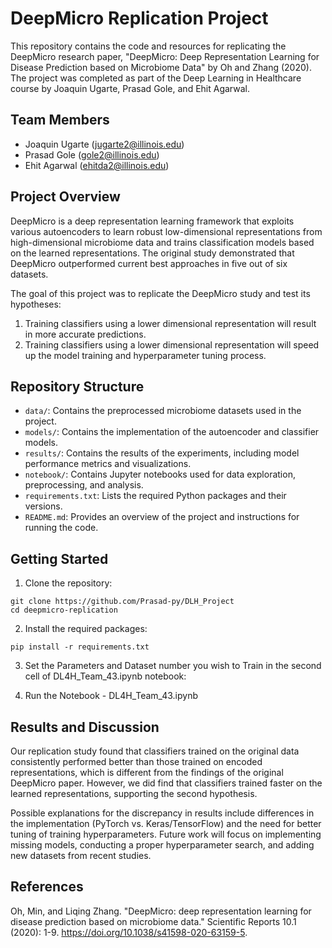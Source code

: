 # DeepMicro Replication Project

This repository contains the code and resources for replicating the DeepMicro research paper, "DeepMicro: Deep Representation Learning for Disease Prediction based on Microbiome Data" by Oh and Zhang (2020). The project was completed as part of the Deep Learning in Healthcare course by Joaquin Ugarte, Prasad Gole, and Ehit Agarwal.

## Team Members

- Joaquin Ugarte (jugarte2@illinois.edu)
- Prasad Gole (gole2@illinois.edu)
- Ehit Agarwal (ehitda2@illinois.edu)

## Project Overview

DeepMicro is a deep representation learning framework that exploits various autoencoders to learn robust low-dimensional representations from high-dimensional microbiome data and trains classification models based on the learned representations. The original study demonstrated that DeepMicro outperformed current best approaches in five out of six datasets.

The goal of this project was to replicate the DeepMicro study and test its hypotheses:
1. Training classifiers using a lower dimensional representation will result in more accurate predictions.
2. Training classifiers using a lower dimensional representation will speed up the model training and hyperparameter tuning process.

## Repository Structure

- `data/`: Contains the preprocessed microbiome datasets used in the project.
- `models/`: Contains the implementation of the autoencoder and classifier models.
- `results/`: Contains the results of the experiments, including model performance metrics and visualizations.
- `notebook/`: Contains Jupyter notebooks used for data exploration, preprocessing, and analysis.
- `requirements.txt`: Lists the required Python packages and their versions.
- `README.md`: Provides an overview of the project and instructions for running the code.

## Getting Started

1. Clone the repository:
```
git clone https://github.com/Prasad-py/DLH_Project
cd deepmicro-replication
```

2. Install the required packages:
```
pip install -r requirements.txt
```

3. Set the Parameters and Dataset number you wish to Train in the second cell of DL4H_Team_43.ipynb notebook:

4. Run the Notebook - DL4H_Team_43.ipynb

## Results and Discussion

Our replication study found that classifiers trained on the original data consistently performed better than those trained on encoded representations, which is different from the findings of the original DeepMicro paper. However, we did find that classifiers trained faster on the learned representations, supporting the second hypothesis.

Possible explanations for the discrepancy in results include differences in the implementation (PyTorch vs. Keras/TensorFlow) and the need for better tuning of training hyperparameters. Future work will focus on implementing missing models, conducting a proper hyperparameter search, and adding new datasets from recent studies.

## References

Oh, Min, and Liqing Zhang. "DeepMicro: deep representation learning for disease prediction based on microbiome data." Scientific Reports 10.1 (2020): 1-9. https://doi.org/10.1038/s41598-020-63159-5.
